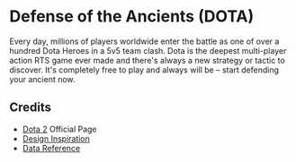 # Defense of the Ancients (DOTA)

Every day, millions of players worldwide enter the battle as one of over a hundred Dota Heroes in a 5v5 team clash. Dota is the deepest multi-player action RTS game ever made and there's always a new strategy or tactic to discover. It's completely free to play and always will be – start defending your ancient now.

## Credits

-   [Dota 2](https://www.dota2.com/home) Official Page
-   [Design Inspiration](https://dribbble.com/shots/16924353-CODA-Landing-Page-Exploration/)
-   [Data Reference](https://github.com/kronusme/dota2-api)
